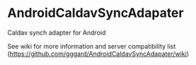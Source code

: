 AndroidCaldavSyncAdapater
=========================

Caldav synch adapter for Android

See wiki for more information and server compatibility list (https://github.com/gggard/AndroidCaldavSyncAdapater/wiki)
